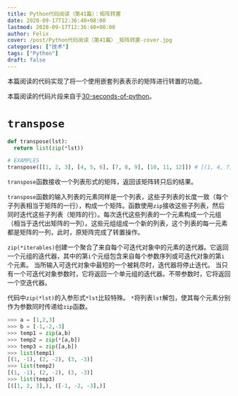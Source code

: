 ```yaml
---
title: Python代码阅读（第41篇）：矩阵转置
date: 2020-09-17T12:36:40+08:00
lastmod: 2020-09-17T12:36:40+08:00
author: Felix
cover: /post/Python代码阅读（第41篇）_矩阵转置-cover.jpg
categories: ["技术"]
tags: ["Python"]
draft: false
---
```


本篇阅读的代码实现了将一个使用嵌套列表表示的矩阵进行转置的功能。

本篇阅读的代码片段来自于[30-seconds-of-python](https://github.com/30-seconds/30-seconds-of-python)。

<!--more-->

# `transpose`

```python
def transpose(lst):
  return list(zip(*lst))

# EXAMPLES
transpose([[1, 2, 3], [4, 5, 6], [7, 8, 9], [10, 11, 12]]) # [(1, 4, 7, 10), (2, 5, 8, 11), (3, 6, 9, 12)]
```

`transpose`函数接收一个列表形式的矩阵，返回该矩阵转只后的结果。

`transpose`函数的输入列表的元素同样是一个列表，这些子列表的长度一致（每个子列表相当于矩阵的一行），构成一个矩阵。函数使用`zip`接收这些子列表，然后同时迭代这些子列表（矩阵的行）。每次迭代这些列表的一个元素构成一个元组（相当于迭代出矩阵的一列）。这些元组组成一个新的列表，这个列表的每一元素都是矩阵的一列，此时，原矩阵完成了转置操作。

`zip(*iterables)`创建一个聚合了来自每个可迭代对象中的元素的迭代器。它返回一个元组的迭代器，其中的第`i`个元组包含来自每个参数序列或可迭代对象的第`i`个元素。 当所输入可迭代对象中最短的一个被耗尽时，迭代器将停止迭代。 当只有一个可迭代对象参数时，它将返回一个单元组的迭代器。不带参数时，它将返回一个空迭代器。

代码中`zip(*lst)`的入参形式`*lst`比较特殊。 `*`将列表`lst`解包，使其每个元素分别作为参数同时传递给`zip`函数。

```python
>>> a = [1,2,3]
>>> b = [-1,-2,-3]
>>> temp1 = zip(a,b)
>>> temp2 = zip(*[a,b])
>>> temp3 = zip([a,b])
>>> list(temp1)
[(1, -1), (2, -2), (3, -3)]
>>> list(temp2)
[(1, -1), (2, -2), (3, -3)]
>>> list(temp3)
[([1, 2, 3],), ([-1, -2, -3],)]
```

